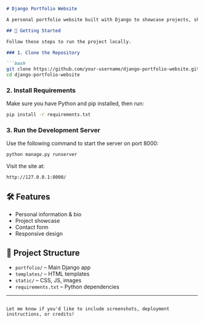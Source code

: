 ```markdown
# Django Portfolio Website

A personal portfolio website built with Django to showcase projects, skills, and contact information.

## 🚀 Getting Started

Follow these steps to run the project locally.

### 1. Clone the Repository

```bash
git clone https://github.com/your-username/django-portfolio-website.git
cd django-portfolio-website
```

### 2. Install Requirements

Make sure you have Python and pip installed, then run:

```bash
pip install -r requirements.txt
```

### 3. Run the Development Server

Use the following command to start the server on port 8000:

```bash
python manage.py runserver
```

Visit the site at:

```
http://127.0.0.1:8000/
```

## 🛠 Features

- Personal information & bio
- Project showcase
- Contact form
- Responsive design

## 📂 Project Structure

- `portfolio/` – Main Django app
- `templates/` – HTML templates
- `static/` – CSS, JS, images
- `requirements.txt` – Python dependencies



---

```

Let me know if you'd like to include screenshots, deployment instructions, or credits!
